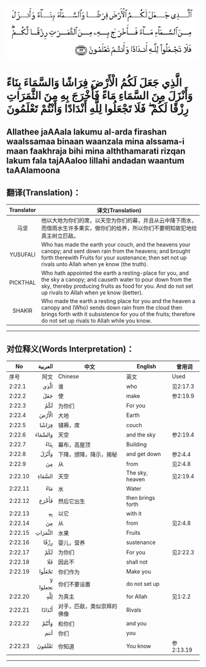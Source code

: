 ![002:022](images/002_022.gif)

#  الَّذِي جَعَلَ لَكُمُ الْأَرْضَ فِرَاشًا وَالسَّمَاءَ بِنَاءً وَأَنْزَلَ مِنَ السَّمَاءِ مَاءً فَأَخْرَجَ بِهِ مِنَ الثَّمَرَاتِ رِزْقًا لَكُمْ ۖ فَلَا تَجْعَلُوا لِلَّهِ أَنْدَادًا وَأَنْتُمْ تَعْلَمُونَ 

## Allathee jaAAala lakumu al-arda firashan waalssamaa binaan waanzala mina alssama-i maan faakhraja bihi mina alththamarati rizqan lakum fala tajAAaloo lillahi andadan waantum taAAlamoona

## 翻译(Translation)：

| Translator | 译文(Translation)                                            |
|:----------:| ------------------------------------------------------------ |
| 马坚       | 他以大地为你们的席，以天空为你们的幕，并且从云中降下雨水，而借雨水生许多果实，做你们的给养，所以你们不要明知故犯地给真主树立匹敌。 |
| YUSUFALI   | Who has made the earth your couch, and the heavens your canopy; and sent down rain from the heavens; and brought forth therewith Fruits for your sustenance; then set not up rivals unto Allah when ye know (the truth). |
| PICKTHAL   | Who hath appointed the earth a resting-place for you, and the sky a canopy; and causeth water to pour down from the sky, thereby producing fruits as food for you. And do not set up rivals to Allah when ye know (better). |
| SHAKIR     | Who made the earth a resting place for you and the heaven a canopy and (Who) sends down rain from the cloud then brings forth with it subsistence for you of the fruits; therefore do not set up rivals to Allah while you know. |

---

## 对位释义(Words Interpretation)：

| No      |   العربية | 中文                       | English           | 曾用词    |
| ------- | --------: | -------------------------- | ----------------- | --------- |
| 序号    |      阿文 | Chinese                    | 英文              | Used      |
| 2:22.1  |      الَّذِي | 谁                         | who               | 见2:17.3  |
| 2:22.2  |       جَعَلَ | 使                         | make              | 参2:19.9  |
| 2:22.3  |       لَكُمُ | 为你们                     | For you           |           |
| 2:22.4  |     الْأَرْضَ | 大地                       | Earth             |           |
| 2:22.5  |     فِرَاشًا | 铺褥，席                   | couch             |           |
| 2:22.6  |   وَالسَّمَاءَ | 天空                       | and the sky       | 参2:19.4  |
| 2:22.7  |      بِنَاءً | 幕布，高屋顶               | Building          |           |
| 2:22.8  |     وَأَنْزَلَ | 下降，颁降，降示，揭秘     | and get down      | 参2:4.4   |
| 2:22.9  |        مِنَ | 从                         | from              | 见2:4.8   |
| 2:22.10 |    السَّمَاءِ | 天空                       | The sky, heaven   | 见2:19.4  |
| 2:22.11 |       مَاءً | 水                         | Water             |           |
| 2:22.12 |     فَأَخْرَجَ | 然后它出生                 | then brings forth |           |
| 2:22.13 |        بِهِ | 以它                       | with it           |           |
| 2:22.14 |        مِنَ | 从                         | from              | 见2:4.8   |
| 2:22.15 |   الثَّمَرَاتِ | 水果                       | Fruits            |           |
| 2:22.16 |      رِزْقًا | 婴儿，营养                 | sustenance        |           |
| 2:22.17 |       لَكُمْ | 为你们                     | For you           | 见2:22.3  |
| 2:22.18 |       فَلَا | 因此不                     | shall not         |           |
| 2:22.19 |    تَجْعَلُوا | 你们作为                   | Make you          |           |
|         | لا تجعلوا | 你们不要设置               | do not set up     |           |
| 2:22.20 |       لِلَّهِ | 为真主                     | for Allah         | 见1:2.2   |
| 2:22.21 |    أَنْدَادًا | 对手，匹敌，类似崇拜的佛像 | Rivals            |           |
| 2:22.22 |     وَأَنْتُمْ | 和你们                     | and you           |           |
|         |      أنتم | 你们                       | you               |           |
| 2:22.23 |    تَعْلَمُونَ | 你知道                     | You know          | 参2:13.19 |

---
